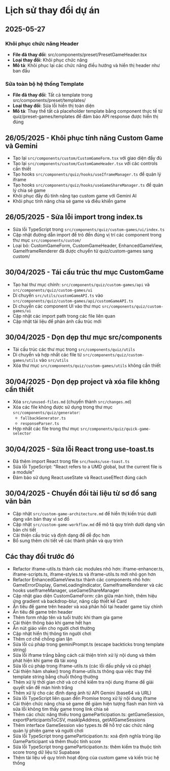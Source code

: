 # Lịch sử thay đổi dự án

## 2025-05-27

### Khôi phục chức năng Header
- **File đã thay đổi**: src/components/preset/PresetGameHeader.tsx
- **Loại thay đổi**: Khôi phục chức năng
- **Mô tả**: Khôi phục lại các chức năng điều hướng và hiển thị header như ban đầu

### Sửa toàn bộ hệ thống Template
- **File đã thay đổi**: Tất cả template trong src/components/preset/templates/
- **Loại thay đổi**: Sửa lỗi hiển thị toàn diện
- **Mô tả**: Thay thế tất cả placeholder template bằng component thực tế từ quiz/preset-games/templates để đảm bảo API response được hiển thị đúng

## 26/05/2025 - Khôi phục tính năng Custom Game và Gemini
- Tạo lại `src/components/custom/CustomGameForm.tsx` với giao diện đầy đủ
- Tạo lại `src/components/custom/CustomGameHeader.tsx` với các controls cần thiết
- Tạo hooks `src/components/quiz/hooks/useIframeManager.ts` để quản lý iframe
- Tạo hooks `src/components/quiz/hooks/useGameShareManager.ts` để quản lý chia sẻ game
- Khôi phục đầy đủ tính năng tạo custom game với Gemini AI
- Khôi phục tính năng chia sẻ game và điều khiển game

## 26/05/2025 - Sửa lỗi import trong index.ts
- Sửa lỗi TypeScript trong `src/components/quiz/custom-games/ui/index.ts`
- Cập nhật đường dẫn import để trỏ đến đúng vị trí các component trong thư mục `src/components/custom/`
- Loại bỏ: CustomGameForm, CustomGameHeader, EnhancedGameView, GameIframeRenderer đã được chuyển từ quiz/custom-games sang custom/

## 30/04/2025 - Tái cấu trúc thư mục CustomGame
- Tạo hai thư mục chính: `src/components/quiz/custom-games/api` và `src/components/quiz/custom-games/ui`
- Di chuyển `src/utils/customGameAPI.ts` vào `src/components/quiz/custom-games/api/customGameAPI.ts`
- Di chuyển các component UI vào thư mục `src/components/quiz/custom-games/ui`
- Cập nhật các import path trong các file liên quan
- Cập nhật tài liệu để phản ánh cấu trúc mới

## 30/04/2025 - Dọn dẹp thư mục src/components
- Tái cấu trúc các thư mục trong `src/components/quiz/utils`
- Di chuyển và hợp nhất các file từ `src/components/quiz/custom-games/utils` vào `src/utils`
- Xóa thư mục `src/components/quiz/custom-games/utils` không cần thiết

## 30/04/2025 - Dọn dẹp project và xóa file không cần thiết
- Xóa `src/unused-files.md` (chuyển thành `src/changes.md`)
- Xóa các file không được sử dụng trong thư mục `src/components/quiz/generator`:
  - `fallbackGenerator.ts` 
  - `responseParser.ts`
- Hợp nhất các file trong thư mục `src/components/quiz/quick-game-selector`

## 30/04/2025 - Sửa lỗi React trong use-toast.ts
- Đã thêm import React trong file `src/hooks/use-toast.ts`
- Sửa lỗi TypeScript: "React refers to a UMD global, but the current file is a module"
- Đảm bảo sử dụng React.useState và React.useEffect đúng cách

## 30/04/2025 - Chuyển đổi tài liệu từ sơ đồ sang văn bản
- Cập nhật `src/custom-game-architecture.md` để hiển thị kiến trúc dưới dạng văn bản thay vì sơ đồ
- Cập nhật `src/custom-game-workflow.md` để mô tả quy trình dưới dạng văn bản chi tiết
- Cải thiện cấu trúc và định dạng để dễ đọc hơn
- Bổ sung thêm chi tiết về các thành phần và quy trình

## Các thay đổi trước đó

- Refactor iframe-utils.ts thành các modules nhỏ hơn: iframe-enhancer.ts, iframe-scripts.ts, iframe-styles.ts và iframe-utils.ts mới nhỏ gọn hơn
- Refactor EnhancedGameView.tsx thành các components nhỏ hơn: GameErrorDisplay, GameLoadingIndicator, GameIframeRenderer và các hooks useIframeManager, useGameShareManager
- Cập nhật giao diện CustomGameForm: căn giữa màn hình, thêm hiệu ứng gradient và backdrop-blur, nâng cấp thiết kế Card
- Ẩn tiêu đề game trên header và xoá phản hồi tại header game tùy chỉnh
- Ẩn tiêu đề game trên header
- Thêm form nhập tên và tuổi trước khi tham gia game
- Cải thiện thông báo khi game hết hạn
- Ẩn nút giáo viên cho người chơi thường
- Cập nhật hiển thị thông tin người chơi
- Thêm cơ chế chống gian lận
- Sửa lỗi cú pháp trong geminiPrompt.ts (escape backticks trong template string)
- Sửa lỗi iframe trắng bằng cách cải thiện trình xử lý nội dung và thêm phát hiện khi game đã tải xong
- Sửa lỗi cú pháp trong iframe-utils.ts (các lỗi dấu phẩy và cú pháp)
- Cải thiện hàm shake() trong iframe-utils.ts thông qua việc thay thế template string bằng chuỗi thông thường
- Thêm xử lý thời gian chờ và cơ chế kiểm tra nội dung iframe để giải quyết vấn đề màn hình trắng
- Thêm xử lý cho các định dạng ảnh từ API Gemini (base64 và URL)
- Sửa lỗi TypeScript liên quan đến Promise trong xử lý nội dung iframe
- Cải thiện chức năng chia sẻ game để giảm hiện tượng flash màn hình và sửa lỗi không tìm thấy game trong link chia sẻ
- Thêm các chức năng thiếu trong gameParticipation.ts: getGameSession, exportParticipantsToCSV, maskIpAddress, getAllGameSessions
- Thêm interface GameSession vào types.ts để hỗ trợ các chức năng quản lý phiên game và người chơi
- Sửa lỗi TypeScript trong gameParticipation.ts: xoá định nghĩa trùng lặp GameParticipant và thêm thuộc tính score
- Sửa lỗi TypeScript trong gameParticipation.ts: thêm kiểm tra thuộc tính score trong dữ liệu từ Supabase
- Thêm tài liệu về quy trình hoạt động của custom game và kiến trúc hệ thống
